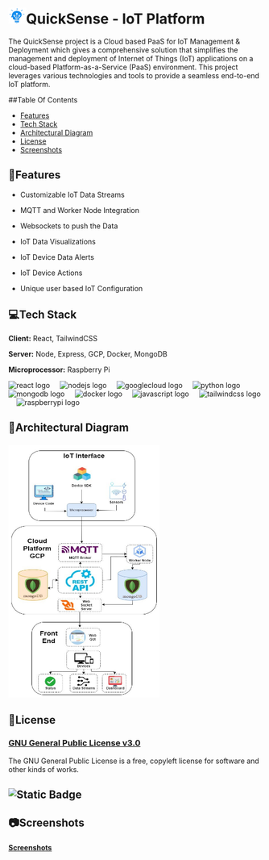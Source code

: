 <p><h1><img src="https://github.com/pratheek-raghunath/Cloud-Based-PaaS-A-Real-Time-Visualization-and-Managing-IoT-Deployments/blob/main/GUI/cloudpaas/src/assets/logo.png?raw=true" height="32" width="35" alt="react logo" />QuickSense - IoT Platform</h1></p><a name="about"></a>

 
The QuickSense project is a Cloud based PaaS for IoT Management & Deployment which gives a comprehensive solution that simplifies the management and deployment of Internet of Things (IoT) applications on a cloud-based Platform-as-a-Service (PaaS) environment. This project leverages various technologies and tools to provide a seamless end-to-end IoT platform.


##Table Of Contents
  - [Features](#features)
  - [Tech Stack](#tech_stack)
  - [Architectural Diagram](#architectural_diagram)
  - [License](#license)
  - [Screenshots](#screenshots)
  

## :pushpin:Features <a name="features"></a>

  

- Customizable IoT Data Streams

- MQTT and Worker Node Integration

- Websockets to push the Data

- IoT Data Visualizations

- IoT Device Data Alerts

- IoT Device Actions

- Unique user based IoT Configuration

  

## 💻Tech Stack <a name="tech_stack"></a>

  

**Client:** React, TailwindCSS

  

**Server:** Node, Express, GCP, Docker, MongoDB

  

**Microprocessor:** Raspberry Pi



<div align="left">
  <img src="https://cdn.jsdelivr.net/gh/devicons/devicon/icons/react/react-original.svg" height="40" alt="react logo"  />
  <img width="12" />
  <img src="https://cdn.jsdelivr.net/gh/devicons/devicon/icons/nodejs/nodejs-original.svg" height="40" alt="nodejs logo"  />
  <img width="12" />
  <img src="https://cdn.jsdelivr.net/gh/devicons/devicon/icons/googlecloud/googlecloud-original.svg" height="40" alt="googlecloud logo"  />
  <img width="12" />
  <img src="https://cdn.jsdelivr.net/gh/devicons/devicon/icons/python/python-original.svg" height="40" alt="python logo"  />
  <img width="12" />
  <img src="https://cdn.jsdelivr.net/gh/devicons/devicon/icons/mongodb/mongodb-original.svg" height="40" alt="mongodb logo"  />
  <img width="12" />
  <img src="https://cdn.jsdelivr.net/gh/devicons/devicon/icons/docker/docker-original.svg" height="40" alt="docker logo"  />
  <img width="12" />
  <img src="https://cdn.jsdelivr.net/gh/devicons/devicon/icons/javascript/javascript-original.svg" height="40" alt="javascript logo"  />
  <img width="12" />
  <img src="https://cdn.jsdelivr.net/gh/devicons/devicon/icons/tailwindcss/tailwindcss-original-wordmark.svg" height="40" alt="tailwindcss logo"  />
  <img width="12" />
  <img src="https://cdn.jsdelivr.net/gh/devicons/devicon/icons/raspberrypi/raspberrypi-original.svg" height="40" alt="raspberrypi logo"  />
</div>


  

## :crystal_ball:Architectural Diagram <a name="architectural_diagram"></a>

  

###

<img  src="https://github.com/pratheek-raghunath/Cloud-Based-PaaS-A-Real-Time-Visualization-and-Managing-IoT-Deployments/blob/main/Screenshots/Architectural%20Diagram%202.jpg?raw=true"  alt="architecture diagram"  width="300"  height="500"  />

###
## :page_facing_up:License <a name="license"></a>
### [GNU General Public License v3.0](https://choosealicense.com/licenses/gpl-3.0/)
The GNU General Public License is a free, copyleft license for software and other kinds of works.
## ![Static Badge](https://img.shields.io/badge/License-GPL%203.0-blue)


## :camera:Screenshots <a name="screenshots"></a>

#### [Screenshots](https://github.com/pratheek-raghunath/QuickSense-IoT-Platform/tree/main/Screenshots)